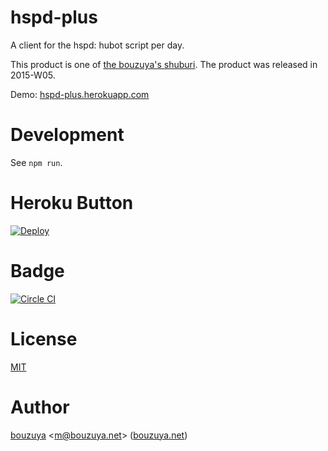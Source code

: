 # hspd-plus

A client for the hspd: hubot script per day.

This product is one of [the bouzuya's shuburi][shuburi]. The product was released in 2015-W05.

Demo: [hspd-plus.herokuapp.com](https://hspd-plus.herokuapp.com/)

# Development

See `npm run`.

# Heroku Button

[![Deploy][heroku-button]][heroku-deploy]

# Badge

[![Circle CI][circle-ci-badge]][circle-ci]

# License

[MIT](LICENSE)

# Author

[bouzuya][] &lt;[m@bouzuya.net][email]&gt; ([bouzuya.net][url])

[shuburi]: http://shuburi.org/
[bouzuya]: https://github.com/bouzuya/
[email]: mailto:m@bouzuya.net
[url]: http://bouzuya.net
[circle-ci]: https://circleci.com/gh/bouzuya/hspd-plus
[circle-ci-badge]: https://circleci.com/gh/bouzuya/hspd-plus.svg?style=svg
[heroku-button]: https://www.herokucdn.com/deploy/button.png
[heroku-deploy]: https://heroku.com/deploy
